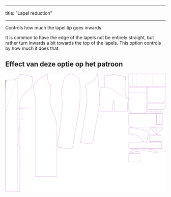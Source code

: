 - - -
title: "Lapel reduction"
- - -

Controls how much the lapel tip goes inwards.

It is common to have the edge of the lapels not be entirely straight, but rather turn inwards a bit towards the top of the lapels. This option controls by how much it does that.

## Effect van deze optie op het patroon

![This image shows the effect of this option by superimposing several variants that have a different value for this option](carlita_lapelreduction_sample.svg "Effect of this option on the pattern")
